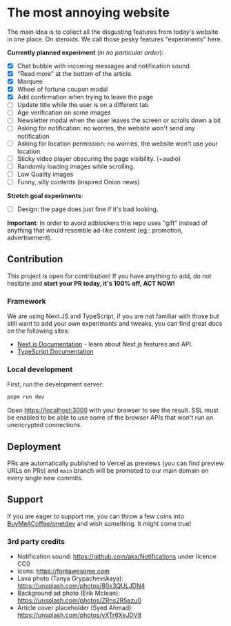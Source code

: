 # The most annoying website 

The main idea is to collect all the disgusting features from today's website in one place. On steroids. We call those pesky features "experiments" here.

**Currently planned experiment** (_in no particular order_):

- [x] Chat bubble with incoming messages and notification sound
- [x] "Read more" at the bottom of the article.
- [x] Marquee
- [x] Wheel of fortune coupon modal
- [x] Add confirmation when trying to leave the page
- [ ] Update title while the user is on a different tab
- [ ] Age verification on some images
- [ ] Newsletter modal when the user leaves the screen or scrolls down a bit
- [ ] Asking for notification: no worries, the website won't send any notification
- [ ] Asking for location permission: no worries, the website won't use your location
- [ ] Sticky video player obscuring the page visibility. (+audio)
- [ ] Randomly loading images while scrolling.
- [ ] Low Quality images
- [ ] Funny, silly contents (inspired Onion news)

**Stretch goal experiments**:

- [ ] Design: the page does just fine if it's bad looking.

**Important**: In order to avoid adblockers this repo uses "gift" instead of anything that would resemble ad-like content (eg.: promotion, advertisement).

## Contribution

This project is open for contribution! If you have anything to add, do not hesitate and **start your PR today, it's 100% off, ACT NOW!**

### Framework

We are using Next.JS and TypeScript, if you are not familiar with those but still want to add your own experiments and tweaks, you can find great docs on the following sites:

- [Next.js Documentation](https://nextjs.org/docs) - learn about Next.js features and API.
- [TypeScript Documentation](https://www.typescriptlang.org/docs/)

### Local development

First, run the development server:

```bash
pnpm run dev
```

Open [https://localhost:3000](https://localhost:3000) with your browser to see the result. SSL must be enabled to be able to use some of the browser APIs that won't run on unencrypted connections.

## Deployment

PRs are automatically published to Vercel as previews (you can find preview URLs on PRs) and `main` branch will be promoted to our main domain on every single new commits.

## Support

If you are eager to support me, you can throw a few coins into [BuyMeACoffee/onetdev](https://www.buymeacoffee.com/onetdev) and wish something. It might come true!

### 3rd party credits

- Notification sound: https://github.com/akx/Notifications under licence CC0
- Icons: https://fontawesome.com 
- Lava photo (Tanya Grypachevskaya): https://unsplash.com/photos/80x3QULJDN4
- Background ad photo (Erik Mclean): https://unsplash.com/photos/ZRns2R5azu0
- Article cover placeholder (Syed Ahmad): https://unsplash.com/photos/yXTr6XeJDV8
